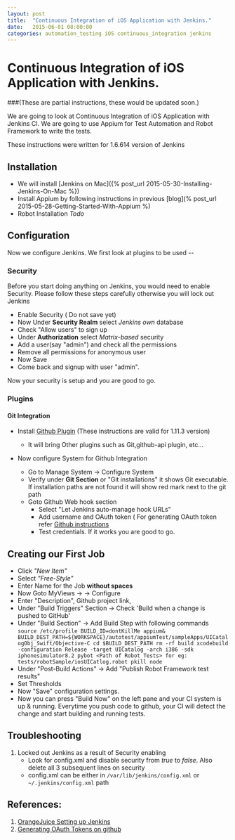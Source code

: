 ```yaml
---
layout: post
title:  "Continuous Integration of iOS Application with Jenkins."
date:   2015-06-01 08:00:00
categories: automation_testing iOS continuous_integration jenkins
---
```


# Continuous Integration of iOS Application with Jenkins.

###(These are partial instructions, these would be updated soon.)

We are going to look at Continuous Integration of iOS Application with Jenkins CI. We are going to use Appium for Test Automation and Robot Framework to write the tests.

These instructions were written for 1.6.614 version of Jenkins

## Installation

* We will install [Jenkins on Mac]({% post_url 2015-05-30-Installing-Jenkins-On-Mac %})
* Install Appium by following instructions in previous [blog](% post_url 2015-05-28-Getting-Started-With-Appium %)
* Robot Installation *Todo*
 
## Configuration

Now we configure Jenkins. We first look at plugins to be used --

### Security

Before you start doing anything on Jenkins, you would need to enable Security. Please follow these steps carefully otherwise you will lock out Jenkins

* Enable Security ( Do not save yet)
* Now Under **Security Realm** select *Jenkins own* database
* Check "Allow users" to sign up
* Under **Authorization** select *Matrix-based* security
* Add a user(say "admin") and check all the permissions
* Remove all permissions for anonymous user
* Now Save
* Come back and signup with user "admin".

Now your security is setup and you are good to go.

### Plugins

#### Git Integration

* Install [Github Plugin](https://wiki.jenkins-ci.org/display/JENKINS/Github+Plugin) (These instructions are valid for 1.11.3 version) 

	+ It will bring Other plugins such as Git,github-api plugin, etc...

* Now configure System for Github Integration

	+ Go to Manage System -> Configure System
	+ Verify under **Git Section** or "Git installations" it shows Git executable. If installation paths are not found it will show red mark next to the git path
	+ Goto Github Web hook section
		- Select "Let Jenkins auto-manage hook URLs"
		- Add username and OAuth token ( For generating OAuth token refer [Github instructions](https://help.github.com/articles/creating-an-access-token-for-command-line-use/)
		- Test credentials. If it works you are good to go.

## Creating our First Job

* Click *"New Item"*
* Select *"Free-Style"*
* Enter Name for the Job **without spaces**
* Now Goto MyViews -> <New Item> -> Configure
* Enter "Description", Github project link,  
* Under "Build Triggers" Section -> Check 'Build when a change is pushed to GitHub'
* Under "Build Section" -> Add Build Step with following commands
`source /etc/profile
BUILD_ID=dontKillMe appium&
BUILD_DEST_PATH=${WORKSPACE}/autotest/appiumTest/sampleApps/UICatalogObj_Swift/Objective-C
cd $BUILD_DEST_PATH
rm -rf build
xcodebuild -configuration Release -target UICatalog -arch i386 -sdk iphonesimulator8.2
pybot <Path of Robot Tests> for eg: tests/robotSample/iosUICatlog.robot
pkill node`
* Under "Post-Build Actions" -> Add "Publish Robot Framework test results"
* Set Thresholds
* Now "Save" configuration settings.
* Now you can press "Build Now" on the left pane and your CI system is up & running. Everytime you push code to github, your CI will detect the change and start building and running tests.

## Troubleshooting

1. Locked out Jenkins as a result of Security enabling
    * Look for config.xml and disable security from *true* to *false*. Also delete all 3 subsequent lines on security
    * config.xml can be either in `/var/lib/jenkins/config.xml` or `~/.jenkins/config.xml` path
	

## References:

1. [OrangeJuice Setting up Jenkins](http://orangejuiceliberationfront.com/setting-up-jenkins-for-github-and-xcode-with-nightlies/)
2. [Generating OAuth Tokens on github](https://help.github.com/articles/creating-an-access-token-for-command-line-use/)